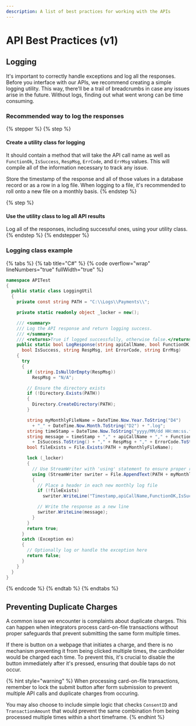 ```yaml
---
description: A list of best practices for working with the APIs
---
```


# API Best Practices (v1)

## Logging

It's important to correctly handle exceptions and log all the responses. Before you interface with our APIs, we recommend creating a simple logging utility. This way, there'll be a trail of breadcrumbs in case any issues arise in the future. Without logs, finding out what went wrong can be time consuming.



### Recommended way to log the responses

{% stepper %}
{% step %}
#### Create a utility class for logging

It should contain a method that will take the API call name as well as `FunctionOk`, `IsSuccess`, `RespMsg`, `ErrCode`, and `ErrMsg` values. This will compile all of the information necessary to track any issue.

Store the timestamp of the response and all of those values in a database record or as a row in a log file. When logging to a file, it's recommended to roll onto a new file on a monthly basis.
{% endstep %}

{% step %}
#### Use the utility class to log all API results

Log all of the responses, including successful ones, using your utility class.
{% endstep %}
{% endstepper %}



### Logging class example

{% tabs %}
{% tab title="C#" %}
{% code overflow="wrap" lineNumbers="true" fullWidth="true" %}
```csharp
namespace APITest
{
  public static class LoggingUtil
  {
    private const string PATH = "C:\\Logs\\Payments\\";

    private static readonly object _locker = new();

    /// <summary>
    /// Log the API response and return logging success.
    /// </summary>
    /// <returns>True if logged successfully, otherwise false.</returns>
    public static bool LogResponse(string apiCallName, bool FunctionOK,
      bool IsSuccess, string RespMsg, int ErrorCode, string ErrMsg)
    {
      try
      {
        if (string.IsNullOrEmpty(RespMsg))
          RespMsg = "N/A";

        // Ensure the directory exists
        if (!Directory.Exists(PATH))
        {
          Directory.CreateDirectory(PATH);
        }

        string myMonthlyFileName = DateTime.Now.Year.ToString("D4")
          + "_" + DateTime.Now.Month.ToString("D2") + ".log";
        string timeStamp = DateTime.Now.ToString("yyyy/MM/dd HH:mm:ss.ff");
        string message = timeStamp + "," + apiCallName + "," + FunctionOK.ToString() + ","
          + IsSuccess.ToString() + "," + RespMsg + "," + ErrorCode.ToString() + "," + ErrMsg;
        bool fileExists = File.Exists(PATH + myMonthlyFileName);

        lock (_locker)
        {
          // Use StreamWriter with 'using' statement to ensure proper resource disposal
          using (StreamWriter swriter = File.AppendText(PATH + myMonthlyFileName))
          {
            // Place a header in each new monthly log file
            if (!fileExists)
              swriter.WriteLine("Timestamp,apiCallName,FunctionOK,IsSuccess,RespMsg,ErrorCode,ErrMsg");

            // Write the response as a new line
            swriter.WriteLine(message);
          }
        }
        return true;
      }
      catch (Exception ex)
      {
        // Optionally log or handle the exception here
        return false;
      }
    }
  }
}

```
{% endcode %}
{% endtab %}
{% endtabs %}



## Preventing Duplicate Charges

A common issue we encounter is complaints about duplicate charges. This can happen when integrators process card-on-file transactions without proper safeguards that prevent submitting the same form multiple times.

If there is button on a webpage that initiates a charge, and there is no mechanism preventing it from being clicked multiple times, the cardholder would be charged each time. To prevent this, it's crucial to disable the button immediately after it's pressed, ensuring that double taps do not occur.&#x20;

{% hint style="warning" %}
When processing card-on-file transactions, remember to lock the submit button after form submission to prevent multiple API calls and duplicate charges from occuring.

You may also choose to include simple logic that checks `ConsentID` and `TransactionAmount` that would prevent the same combination from being processed multiple times within a short timeframe.
{% endhint %}



